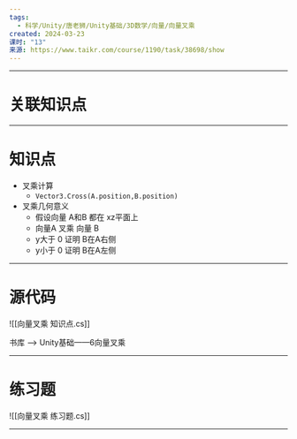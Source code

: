 ```yaml
---
tags:
  - 科学/Unity/唐老狮/Unity基础/3D数学/向量/向量叉乘
created: 2024-03-23
课时: "13"
来源: https://www.taikr.com/course/1190/task/38698/show
---
```


---
# 关联知识点



---
# 知识点

- 叉乘计算
	- `Vector3.Cross(A.position,B.position)`
- 叉乘几何意义
	- 假设向量 A和B 都在 xz平面上
	- 向量A 叉乘 向量 B
	- y大于 0 证明 B在A右侧
	- y小于 0 证明 B在A左侧

---
# 源代码

![[向量叉乘 知识点.cs]]

书库 ——> Unity基础——6向量叉乘

---
# 练习题

![[向量叉乘 练习题.cs]]

---





